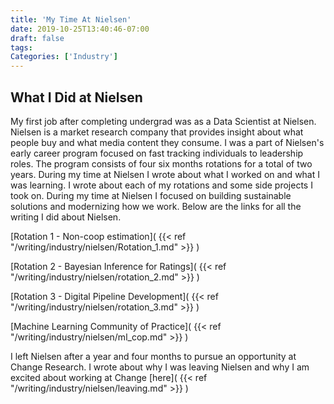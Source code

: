 ```yaml
---
title: 'My Time At Nielsen'
date: 2019-10-25T13:40:46-07:00
draft: false
tags: 
Categories: ['Industry']
---
```



## What I Did at Nielsen
My first job after completing undergrad was as a Data Scientist at Nielsen. Nielsen is a market research company that provides insight about what people buy and what media content they consume. I was a part of Nielsen's early career program focused on fast tracking individuals to leadership roles. The program consists of four six months rotations for a total of two years. During my time at Nielsen I wrote about what I worked on and what I was learning. I wrote about each of my rotations and some side projects I took on. During my time at Nielsen I focused on building sustainable solutions and modernizing how we work. Below are the links for all the writing I did about Nielsen. 

[Rotation 1 - Non-coop estimation](
    {{< ref  "/writing/industry/nielsen/Rotation_1.md"  >}} )

[Rotation 2 - Bayesian Inference for Ratings](
    {{< ref  "/writing/industry/nielsen/rotation_2.md"  >}} )

[Rotation 3 - Digital Pipeline Development](
    {{< ref  "/writing/industry/nielsen/rotation_3.md"  >}} )

[Machine Learning Community of Practice](
    {{< ref  "/writing/industry/nielsen/ml_cop.md"  >}} )

I left Nielsen after a year and four months to pursue an opportunity at Change Research. I wrote about why I was leaving Nielsen and why I am excited about working at Change [here](
    {{< ref  "/writing/industry/nielsen/leaving.md"  >}} )


